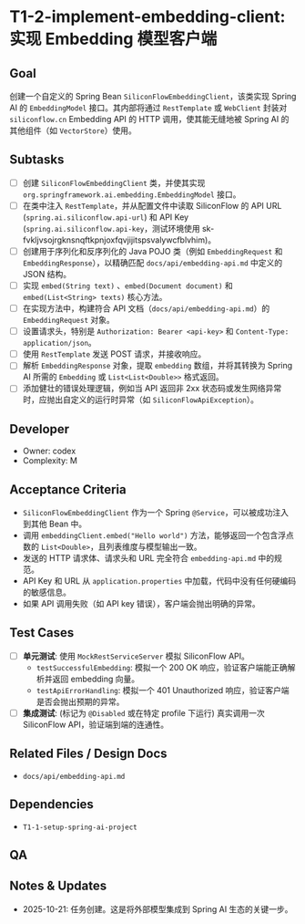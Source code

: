# T1-2-implement-embedding-client: 实现 Embedding 模型客户端

## Goal
创建一个自定义的 Spring Bean `SiliconFlowEmbeddingClient`，该类实现 Spring AI 的 `EmbeddingModel` 接口。其内部将通过 `RestTemplate` 或 `WebClient` 封装对 `siliconflow.cn` Embedding API 的 HTTP 调用，使其能无缝地被 Spring AI 的其他组件（如 `VectorStore`）使用。

## Subtasks
- [ ] 创建 `SiliconFlowEmbeddingClient` 类，并使其实现 `org.springframework.ai.embedding.EmbeddingModel` 接口。
- [ ] 在类中注入 `RestTemplate`，并从配置文件中读取 SiliconFlow 的 API URL (`spring.ai.siliconflow.api-url`) 和 API Key (`spring.ai.siliconflow.api-key`，测试环境使用 sk-fvkljvsojrgknsnqftkpnjoxfqvjijitspsvalywcfblvhim)。
- [ ] 创建用于序列化和反序列化的 Java POJO 类（例如 `EmbeddingRequest` 和 `EmbeddingResponse`），以精确匹配 `docs/api/embedding-api.md` 中定义的 JSON 结构。
- [ ] 实现 `embed(String text)` 、`embed(Document document)` 和 `embed(List<String> texts)` 核心方法。
- [ ] 在实现方法中，构建符合 API 文档（`docs/api/embedding-api.md`）的 `EmbeddingRequest` 对象。
- [ ] 设置请求头，特别是 `Authorization: Bearer <api-key>` 和 `Content-Type: application/json`。
- [ ] 使用 `RestTemplate` 发送 POST 请求，并接收响应。
- [ ] 解析 `EmbeddingResponse` 对象，提取 `embedding` 数组，并将其转换为 Spring AI 所需的 `Embedding` 或 `List<List<Double>>` 格式返回。
- [ ] 添加健壮的错误处理逻辑，例如当 API 返回非 2xx 状态码或发生网络异常时，应抛出自定义的运行时异常（如 `SiliconFlowApiException`）。

## Developer
- Owner: codex
- Complexity: M

## Acceptance Criteria
- `SiliconFlowEmbeddingClient` 作为一个 Spring `@Service`，可以被成功注入到其他 Bean 中。
- 调用 `embeddingClient.embed("Hello world")` 方法，能够返回一个包含浮点数的 `List<Double>`，且列表维度与模型输出一致。
- 发送的 HTTP 请求体、请求头和 URL 完全符合 `embedding-api.md` 中的规范。
- API Key 和 URL 从 `application.properties` 中加载，代码中没有任何硬编码的敏感信息。
- 如果 API 调用失败（如 API key 错误），客户端会抛出明确的异常。

## Test Cases
- [ ] **单元测试**: 使用 `MockRestServiceServer` 模拟 SiliconFlow API。
    - `testSuccessfulEmbedding`: 模拟一个 200 OK 响应，验证客户端能正确解析并返回 embedding 向量。
    - `testApiErrorHandling`: 模拟一个 401 Unauthorized 响应，验证客户端是否会抛出预期的异常。
- [ ] **集成测试**: (标记为 `@Disabled` 或在特定 profile 下运行) 真实调用一次 SiliconFlow API，验证端到端的连通性。

## Related Files / Design Docs
- `docs/api/embedding-api.md` 

## Dependencies
- `T1-1-setup-spring-ai-project`

## QA

## Notes & Updates
- 2025-10-21: 任务创建。这是将外部模型集成到 Spring AI 生态的关键一步。

